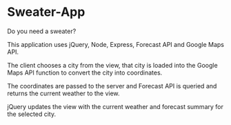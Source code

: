 # Sweater-App
Do you need a sweater?

This application uses jQuery, Node, Express, Forecast API and Google Maps API. 

The client chooses a city from the view, that city is loaded into the Google Maps API function to convert the city into coordinates. 

The coordinates are passed to the server and Forecast API is queried and returns the current weather to the view.

jQuery updates the view with the current weather and forecast summary for the selected city.
